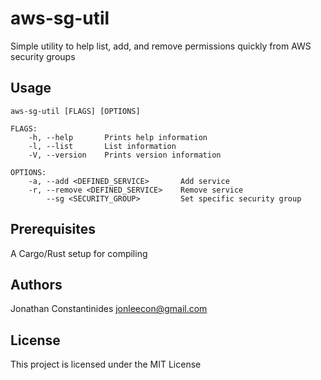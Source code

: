 # aws-sg-util

Simple utility to help list, add, and remove permissions quickly from AWS security groups

## Usage
```
aws-sg-util [FLAGS] [OPTIONS]

FLAGS:
    -h, --help       Prints help information
    -l, --list       List information
    -V, --version    Prints version information

OPTIONS:
    -a, --add <DEFINED_SERVICE>       Add service
    -r, --remove <DEFINED_SERVICE>    Remove service
        --sg <SECURITY_GROUP>         Set specific security group
```

## Prerequisites
A Cargo/Rust setup for compiling

## Authors
Jonathan Constantinides <jonleecon@gmail.com>

## License
This project is licensed under the MIT License
